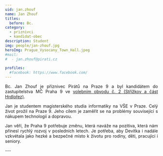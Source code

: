 ```yaml
---
uid: jan.zhouf
name: Jan Zhouf
titles:
  before: Bc.
category:
  - priznivci
  - kandidat-obec
description: Student
img: people/jan-zhouf.jpg
heroImg: Prague_Vysocany_Town_Hall.jpeg
#mail:
#  - jan.zhouf@pirati.cz
 
profiles:
  #facebook: https://www.facebook.com/
---
```

<p style='text-align: justify;'>
Bc. Jan Zhouf je příznivec Pirátů na Praze 9 a byl kandidátem do zastupitelstva MČ Praha 9 ve <a href="/komunalni-volby-2018/strizkov/" target="_self"><u>volebním obvodu č. 2 (Střížkov a část Hrdlořez)</u></a>.
</p><p style='text-align: justify;'>
Jan je studentem magisterského studia informatiky na VŠE v Praze. Celý život prožil na Praze 9. Jeho cílem je zaměřit se na problémy související s nákupem technologií a dopravou.
</p><p style='text-align: justify;'>
Jan věří, že Praha 9 potřebuje změnu, která naváže na pozitiva, která nám přinesl rychlý rozvoj v posledních letech. Je potřeba, aby Devítka i nadále vzkvétala jako hezké a bezpečné místo k životu pro rodiny, děti, pracující i seniory.
</p>
---
